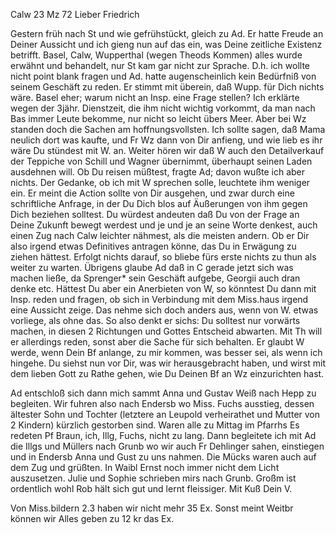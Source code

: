  Calw 23 Mz 72
Lieber Friedrich

Gestern früh nach St und wie gefrühstückt, gleich zu Ad. Er hatte Freude an Deiner Aussicht und ich gieng nun auf das ein, was Deine zeitliche Existenz betrifft. Basel, Calw, Wupperthal (wegen Theods Kommen) alles wurde erwähnt und behandelt, nur St kam gar nicht zur Sprache. D.h. ich wollte nicht point blank fragen und Ad. hatte augenscheinlich kein Bedürfniß von seinem Geschäft zu reden. Er stimmt mit überein, daß Wupp. für Dich nichts wäre. Basel eher; warum nicht an Insp. eine Frage stellen? Ich erklärte wegen der 3jähr. Dienstzeit, die ihm nicht wichtig vorkommt, da man nach Bas immer Leute bekomme, nur nicht so leicht übers Meer. Aber bei Wz standen doch die Sachen am hoffnungsvollsten. Ich sollte sagen, daß Mama neulich dort was kaufte, und Fr Wz dann von Dir anfieng, und wie lieb es ihr wäre Du stündest mit W. an. Weiter hören wir daß W auch den Detailverkauf der Teppiche von Schill und Wagner übernimmt, überhaupt seinen Laden ausdehnen will. Ob Du reisen müßtest, fragte Ad; davon wußte ich aber nichts. Der Gedanke, ob ich mit W sprechen solle, leuchtete ihm weniger ein. Er meint die Action sollte von Dir ausgehen, und zwar durch eine schriftliche Anfrage, in der Du Dich blos auf Äußerungen von ihm gegen Dich beziehen solltest. Du würdest andeuten daß Du von der Frage an Deine Zukunft bewegt werdest und je und je an seine Worte denkest, auch einen Zug nach Calw leichter nähmest, als die meisten andern. Ob er Dir also irgend etwas Definitives antragen könne, das Du in Erwägung zu ziehen hättest. Erfolgt nichts darauf, so bliebe fürs erste nichts zu thun als weiter zu warten. Übrigens glaube Ad daß in C gerade jetzt sich was machen ließe, da Sprenger* sein Geschäft aufgebe, Georgii auch dran denke etc. Hättest Du aber ein Anerbieten von W, so könntest Du dann mit Insp. reden und fragen, ob sich in Verbindung mit dem Miss.haus irgend eine Aussicht zeige. Das nehme sich doch anders aus, wenn von W. etwas vorliege, als ohne das. So also denkt er sichs: Du solltest nur vorwärts machen, in diesen 2 Richtungen und Gottes Entscheid abwarten. Mit Th will er allerdings reden, sonst aber die Sache für sich behalten. Er glaubt W werde, wenn Dein Bf anlange, zu mir kommen, was besser sei, als wenn ich hingehe. Du siehst nun vor Dir, was wir herausgebracht haben, und wirst mit dem lieben Gott zu Rathe gehen, wie Du Deinen Bf an Wz einzurichten hast.

Ad entschloß sich dann mich sammt Anna und Gustav Weiß nach Hepp zu begleiten. Wir fuhren also nach Endersb wo Miss. Fuchs ausstieg, dessen ältester Sohn und Tochter (letztere an Leupold verheirathet und Mutter von 2 Kindern) kürzlich gestorben sind. Waren alle zu Mittag im Pfarrhs Es redeten Pf Braun, ich, Illg, Fuchs, nicht zu lang. Dann begleitete ich mit Ad die Illgs und Müllers nach Grunb wo wir auch Fr Dehlinger sahen, einstiegen und in Endersb Anna und Gust zu uns nahmen. Die Mücks waren auch auf dem Zug und grüßten. In Waibl Ernst noch immer nicht dem Licht auszusetzen. Julie und Sophie schrieben mirs nach Grunb. Großm ist ordentlich wohl Rob hält sich gut und lernt fleissiger.
 Mit Kuß Dein V.

Von Miss.bildern 2.3 haben wir nicht mehr 35 Ex. Sonst meint Weitbr können wir Alles geben zu 12 kr das Ex.
